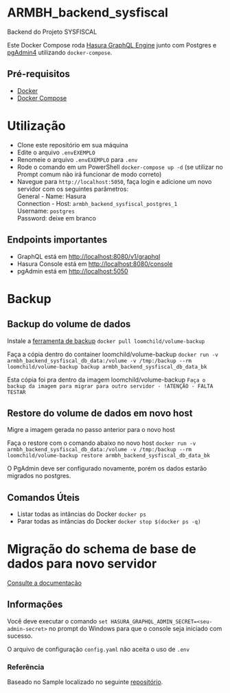 # ARMBH_backend_sysfiscal
Backend do Projeto SYSFISCAL

Este Docker Compose roda [Hasura GraphQL Engine](https://github.com/hasura/graphql-engine) junto com Postgres e [pgAdmin4](https://www.pgadmin.org/) utilizando `docker-compose`.

## Pré-requisitos

- [Docker](https://docs.docker.com/install/)
- [Docker Compose](https://docs.docker.com/compose/install/)

# Utilização

- Clone este repositório em sua máquina
- Edite o arquivo `.envEXEMPLO`
- Renomeie o arquivo `.envEXEMPLO` para `.env`
- Rode o comando em um PowerShell `docker-compose up -d` (se utilizar no Prompt comum não irá funcionar de modo correto)
- Navegue para `http://localhost:5050`, faça login e adicione um novo servidor com os seguintes parâmetros:  
  General - Name: Hasura  
  Connection - Host: `armbh_backend_sysfiscal_postgres_1`  
  Username: `postgres`  
  Password: deixe em branco  

## Endpoints importantes

- GraphQL está em [http://localhost:8080/v1/graphql](http://localhost:8080/v1/graphql)
- Hasura Console está em [http://localhost:8080/console](http://localhost:8080/console)
- pgAdmin está em [http://localhost:5050](http://localhost:5050)

# Backup
## Backup do volume de dados
Instale a [ferramenta de backup](https://hub.docker.com/p/loomchild/volume-backup)
`docker pull loomchild/volume-backup`

Faça a cópia dentro do container loomchild/volume-backup
`docker run -v armbh_backend_sysfiscal_db_data:/volume -v /tmp:/backup --rm loomchild/volume-backup backup armbh_backend_sysfiscal_db_data_bk`

Esta cópia foi pra dentro da imagem loomchild/volume-backup
`Faça o backup da imagem para migrar para outro servidor - !ATENÇÃO - FALTA TESTAR`

## Restore do volume de dados em novo host
Migre a imagem gerada no passo anterior para o novo host

Faça o restore com o comando abaixo no novo host
`docker run -v armbh_backend_sysfiscal_db_data:/volume -v /tmp:/backup --rm loomchild/volume-backup restore armbh_backend_sysfiscal_db_data_bk`

O PgAdmin deve ser configurado novamente, porém os dados estarão migrados no postgres.

## Comandos Úteis
- Listar todas as intâncias do Docker `docker ps`
- Parar todas as intâncias do Docker `docker stop $(docker ps -q)`

# Migração do schema de base de dados para novo servidor

[Consulte a documentação](https://docs.hasura.io/1.0/graphql/manual/migrations/new-database.html)

## Informações
Você deve executar o comando `set HASURA_GRAPHQL_ADMIN_SECRET=<seu-admin-secret>` no prompt do Windows para que o console seja iniciado com sucesso.

O arquivo de configuração `config.yaml` não aceita o uso de `.env`

### Referência
Baseado no Sample localizado no seguinte [repositório](https://github.com/hasura/graphql-engine/tree/master/install-manifests/docker-compose-pgadmin).

